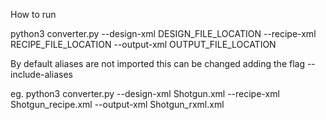 How to run

python3 converter.py --design-xml DESIGN_FILE_LOCATION --recipe-xml RECIPE_FILE_LOCATION --output-xml OUTPUT_FILE_LOCATION

By default aliases are not imported this can be changed adding the flag --include-aliases

eg.
python3 converter.py --design-xml Shotgun.xml --recipe-xml Shotgun_recipe.xml --output-xml Shotgun_rxml.xml